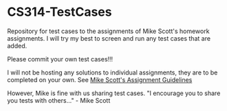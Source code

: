 # CS314-TestCases
Repository for test cases to the assignments of Mike Scott's homework assignments.
I will try my best to screen and run any test cases that are added.

Please commit your own test cases!!!

I will not be hosting any solutions to individual assignments, they are to be completed on your own. 
	See <a href="http://www.cs.utexas.edu/~scottm/cs314/Assignments/index.htm">Mike Scott's Assignment Guidelines</a>

However, Mike is fine with us sharing test cases.
"I encourage you to share you tests with others..." - Mike Scott
